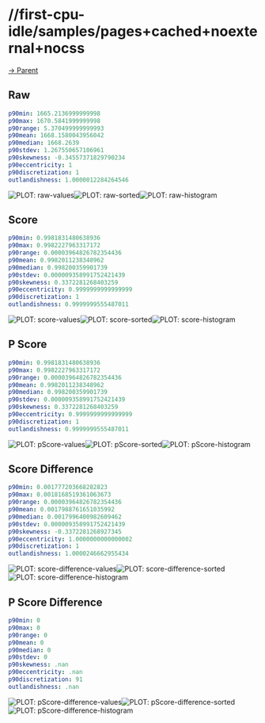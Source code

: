
# //first-cpu-idle/samples/pages+cached+noexternal+nocss

[→ Parent](../..)


## Raw


```yaml
p90min: 1665.2136999999998
p90max: 1670.5841999999998
p90range: 5.370499999999993
p90mean: 1668.1580043956042
p90median: 1668.2639
p90stdev: 1.267550657106961
p90skewness: -0.34557371829790234
p90eccentricity: 1
p90discretization: 1
outlandishness: 1.0000012284264546

```

![PLOT: raw-values](./raw/values.svg)![PLOT: raw-sorted](./raw/sorted.svg)![PLOT: raw-histogram](./raw/histogram.svg)
## Score


```yaml
p90min: 0.9981831480638936
p90max: 0.9982227963317172
p90range: 0.00003964826782354436
p90mean: 0.9982011238348962
p90median: 0.998200359901739
p90stdev: 0.000009358991752421439
p90skewness: 0.3372281268403259
p90eccentricity: 0.9999999999999999
p90discretization: 1
outlandishness: 0.9999999555487011

```

![PLOT: score-values](./score/values.svg)![PLOT: score-sorted](./score/sorted.svg)![PLOT: score-histogram](./score/histogram.svg)
## P Score


```yaml
p90min: 0.9981831480638936
p90max: 0.9982227963317172
p90range: 0.00003964826782354436
p90mean: 0.9982011238348962
p90median: 0.998200359901739
p90stdev: 0.000009358991752421439
p90skewness: 0.3372281268403259
p90eccentricity: 0.9999999999999999
p90discretization: 1
outlandishness: 0.9999999555487011

```

![PLOT: pScore-values](./pScore/values.svg)![PLOT: pScore-sorted](./pScore/sorted.svg)![PLOT: pScore-histogram](./pScore/histogram.svg)
## Score Difference


```yaml
p90min: 0.001777203668282823
p90max: 0.0018168519361063673
p90range: 0.00003964826782354436
p90mean: 0.0017988761651035992
p90median: 0.0017996400982609462
p90stdev: 0.000009358991752421439
p90skewness: -0.3372281268927345
p90eccentricity: 1.0000000000000002
p90discretization: 1
outlandishness: 1.0000246662955434

```

![PLOT: score-difference-values](./score-difference/values.svg)![PLOT: score-difference-sorted](./score-difference/sorted.svg)![PLOT: score-difference-histogram](./score-difference/histogram.svg)
## P Score Difference


```yaml
p90min: 0
p90max: 0
p90range: 0
p90mean: 0
p90median: 0
p90stdev: 0
p90skewness: .nan
p90eccentricity: .nan
p90discretization: 91
outlandishness: .nan

```

![PLOT: pScore-difference-values](./pScore-difference/values.svg)![PLOT: pScore-difference-sorted](./pScore-difference/sorted.svg)![PLOT: pScore-difference-histogram](./pScore-difference/histogram.svg)